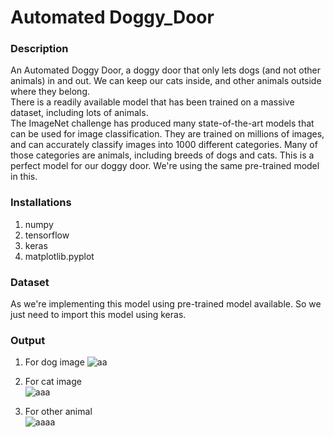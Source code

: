 # Automated Doggy_Door  

### Description  
An Automated Doggy Door, a doggy door that only lets dogs (and not other animals) in and out. We can keep our cats inside, and other animals outside where they belong.  
There is a readily available model that has been trained on a massive dataset, including lots of animals.  
The ImageNet challenge has produced many state-of-the-art models that can be used for image classification. They are trained on millions of images, and can accurately classify images into 1000 different categories. Many of those categories are animals, including breeds of dogs and cats. This is a perfect model for our doggy door. We're using the same pre-trained model in this.  


### Installations  
1. numpy
2. tensorflow
3. keras
4. matplotlib.pyplot


### Dataset  
As we're implementing this model using pre-trained model available. So we just need to import this model using keras.

### Output  
1. For dog image
![aa](https://user-images.githubusercontent.com/57897678/121889119-73d1f600-cd36-11eb-8bed-d0d508d16554.png)  

2. For cat image  
![aaa](https://user-images.githubusercontent.com/57897678/121889598-11c5c080-cd37-11eb-8c7b-b5e2265ecdb9.png)  

3. For other animal  
![aaaa](https://user-images.githubusercontent.com/57897678/121889914-65d0a500-cd37-11eb-917b-a3eb726edc58.png)




